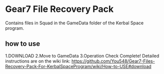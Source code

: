 # Gear7 File Recovery Pack
Contains files in Squad in the GameData folder of the Kerbal Space program.
## how to use
1.DOWNLOAD 
2.Move to GameData 
3.Operation Check 
Complete!
Detailed instructions are on the wiki
link: https://github.com/You548/Gear7-Files-Recovery-Pack-For-KerbalSpaceProgram/wiki/How-to-USE#download
